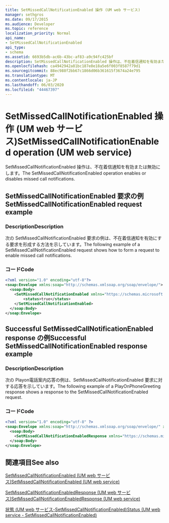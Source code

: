 ```yaml
---
title: SetMissedCallNotificationEnabled 操作 (UM web サービス)
manager: sethgros
ms.date: 09/17/2015
ms.audience: Developer
ms.topic: reference
localization_priority: Normal
api_name:
- SetMissedCallNotificationEnabled
api_type:
- schema
ms.assetid: 6693b5db-ac6b-43bc-af83-a9c94fc425bf
description: SetMissedCallNotificationEnabled 操作は、不在着信通知を有効または無効にします。
ms.openlocfilehash: ca4942942a81bc187e8e18a5e6f003f8587f79d1
ms.sourcegitcommit: 88ec988f2bb67c1866d06b361615f3674a24e795
ms.translationtype: MT
ms.contentlocale: ja-JP
ms.lasthandoff: 06/03/2020
ms.locfileid: "44467397"
---
```

# <a name="setmissedcallnotificationenabled-operation-um-web-service"></a><span data-ttu-id="39bd9-103">SetMissedCallNotificationEnabled 操作 (UM web サービス)</span><span class="sxs-lookup"><span data-stu-id="39bd9-103">SetMissedCallNotificationEnabled operation (UM web service)</span></span>

<span data-ttu-id="39bd9-104">SetMissedCallNotificationEnabled 操作は、不在着信通知を有効または無効にします。</span><span class="sxs-lookup"><span data-stu-id="39bd9-104">The SetMissedCallNotificationEnabled operation enables or disables missed call notifications.</span></span>
  
## <a name="setmissedcallnotificationenabled-request-example"></a><span data-ttu-id="39bd9-105">SetMissedCallNotificationEnabled 要求の例</span><span class="sxs-lookup"><span data-stu-id="39bd9-105">SetMissedCallNotificationEnabled request example</span></span>

### <a name="description"></a><span data-ttu-id="39bd9-106">Description</span><span class="sxs-lookup"><span data-stu-id="39bd9-106">Description</span></span>

<span data-ttu-id="39bd9-107">次の SetMissedCallNotificationEnabled 要求の例は、不在着信通知を有効にする要求を形成する方法を示しています。</span><span class="sxs-lookup"><span data-stu-id="39bd9-107">The following example of a SetMissedCallNotificationEnabled request shows how to form a request to enable missed call notifications.</span></span>
  
### <a name="code"></a><span data-ttu-id="39bd9-108">コード</span><span class="sxs-lookup"><span data-stu-id="39bd9-108">Code</span></span>

```XML
<?xml version="1.0" encoding="utf-8"?>
<soap:Envelope xmlns:soap="http://schemas.xmlsoap.org/soap/envelope/">
  <soap:Body>
    <SetMissedCallNotificationEnabled xmlns="https://schemas.microsoft.com/exchange/services/2006/messages">
        <status>true</status>
    </SetMissedCallNotificationEnabled>
  </soap:Body>
</soap:Envelope>
```

## <a name="successful-setmissedcallnotificationenabled-response-example"></a><span data-ttu-id="39bd9-109">Successful SetMissedCallNotificationEnabled response の例</span><span class="sxs-lookup"><span data-stu-id="39bd9-109">Successful SetMissedCallNotificationEnabled response example</span></span>

### <a name="description"></a><span data-ttu-id="39bd9-110">Description</span><span class="sxs-lookup"><span data-stu-id="39bd9-110">Description</span></span>

<span data-ttu-id="39bd9-111">次の Playon電話案内応答の例は、SetMissedCallNotificationEnabled 要求に対する応答を示しています。</span><span class="sxs-lookup"><span data-stu-id="39bd9-111">The following example of a PlayOnPhoneGreeting response shows a response to the SetMissedCallNotificationEnabled request.</span></span>
  
### <a name="code"></a><span data-ttu-id="39bd9-112">コード</span><span class="sxs-lookup"><span data-stu-id="39bd9-112">Code</span></span>

```XML
<?xml version="1.0" encoding="utf-8" ?> 
<soap:Envelope xmlns:soap="http://schemas.xmlsoap.org/soap/envelope/" xmlns:xsi="http://www.w3.org/2001/XMLSchema-instance" xmlns:xsd="http://www.w3.org/2001/XMLSchema">
  <soap:Body>
    <SetMissedCallNotificationEnabledResponse xmlns="https://schemas.microsoft.com/exchange/services/2006/messages" /> 
  </soap:Body>
</soap:Envelope>
```

## <a name="see-also"></a><span data-ttu-id="39bd9-113">関連項目</span><span class="sxs-lookup"><span data-stu-id="39bd9-113">See also</span></span>



[<span data-ttu-id="39bd9-114">SetMissedCallNotificationEnabled (UM web サービス)</span><span class="sxs-lookup"><span data-stu-id="39bd9-114">SetMissedCallNotificationEnabled (UM web service)</span></span>](setmissedcallnotificationenabled-um-web-service.md)
  
[<span data-ttu-id="39bd9-115">SetMissedCallNotificationEnabledResponse (UM web サービス)</span><span class="sxs-lookup"><span data-stu-id="39bd9-115">SetMissedCallNotificationEnabledResponse (UM web service)</span></span>](setmissedcallnotificationenabledresponse-um-web-service.md)
  
[<span data-ttu-id="39bd9-116">状態 (UM web サービス-SetMissedCallNotificationEnabled)</span><span class="sxs-lookup"><span data-stu-id="39bd9-116">Status (UM web service - SetMissedCallNotificationEnabled)</span></span>](status-um-web-servicesetmissedcallnotificationenabled.md)

